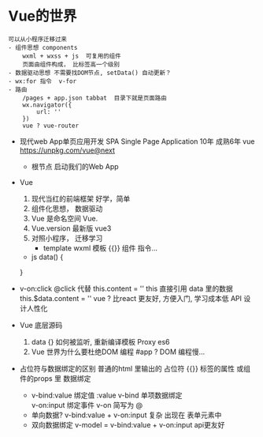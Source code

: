 # Vue的世界
    可以从小程序迁移过来
    - 组件思想 components
        wxml + wxss + js  可复用的组件
        页面由组件构成， 比标签高一个级别
    - 数据驱动思想 不需要找DOM节点, setData() 自动更新？
    - wx:for 指令  v-for
    - 路由
        /pages + app.json tabbat  目录下就是页面路由
        wx.navigator({
            url: ''
        })
        vue ? vue-router

- 现代web App单页应用开发 SPA Single Page Application  10年  成熟6年
    vue  https://unpkg.com/vue@next
    - 根节点 启动我们的Web App

- Vue
    1. 现代当红的前端框架 好学，简单
    2. 组件化思想， 数据驱动
    3. Vue 是命名空间
        Vue.
    4. Vue.version 最新版 vue3
    5. 对照小程序， 迁移学习
        - template wxml
            模板 {{}} 组件 指令...
    - js  data() {

    }
- v-on:click  @click 代替
    this.content = '' this  直接引用 data 里的数据
    this.$data.content = ''
    vue ? 比react 更友好, 方便入门, 学习成本低
    API 设计人性化

- Vue 底层源码
    1. data {} 如何被监听, 重新编译模板  Proxy es6
    2. Vue 世界为什么要杜绝DOM 编程 #app ?
        DOM 编程慢...

- 占位符与数据绑定的区别
    普通的html 里输出的 占位符  {{}}
    标签的属性 或组件的props 里 数据绑定
    - v-bind:value 绑定值  :value v-bind 单项数据绑定   
        v-on:input 绑定事件  v-on  简写为  @
    - 单向数据?
        v-bind:value + v-on:input  复杂 出现在 表单元素中
    - 双向数据绑定
        v-model = v-bind:value + v-on:input
        api更友好
        
    


    

